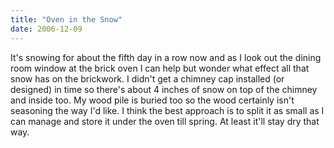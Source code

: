 ```yaml
---
title: "Oven in the Snow"
date: 2006-12-09
---
```


It's snowing for about the fifth day in a row now and as I look out the dining room window at the brick oven I can help but wonder what effect all that snow has on the brickwork. I didn't get a chimney cap installed (or designed) in time so there's about 4 inches of snow on top of the chimney and inside too. My wood pile is buried too so the wood certainly isn't seasoning the way I'd like. I think the best approach is to split it as small as I can manage and store it under the oven till spring. At least it'll stay dry that way.
